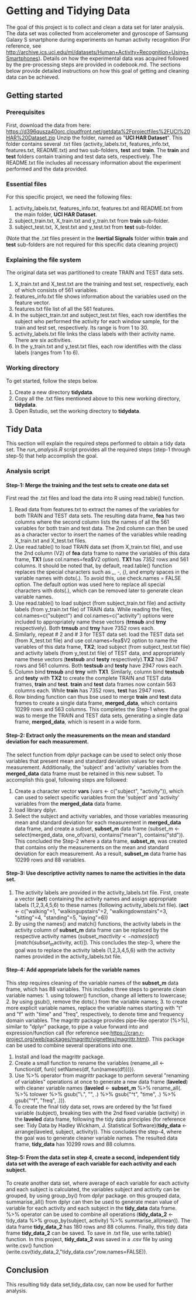 # Getting and Tidying Data

The goal of this project is to collect and clean a data set for later analysis. The data set was collected from accelerometer and gyroscope of Samsung Galaxy S smartphone during experiments on human activity recognition (For reference, see http://archive.ics.uci.edu/ml/datasets/Human+Activity+Recognition+Using+Smartphones). Details on how the experimental data was acquired followed by the pre-processing steps are provided in codebook.md. The sections below provide detailed instructions on how this goal of getting and cleaning data can be achieved. 
## Getting started
### Prerequisites
First, download the data from here: https://d396qusza40orc.cloudfront.net/getdata%2Fprojectfiles%2FUCI%20HAR%20Dataset.zip
Unzip the folder, named as "**UCI HAR Dataset**". This folder contains several .txt files (activity_labels.txt, features_info.txt, features.txt, README.txt) and two sub-folders, **test** and **train**. The **train** and **test** folders contain training and test data sets, respectively. The README.txt file includes all necessary information about the experiment performed and the data provided.
### Essential files
For this specific project, we need the following files:
1. activity_labels.txt, features_info.txt, features.txt and README.txt from the main folder, **UCI HAR Dataset**. 
2. subject_train.txt, X_train.txt and y_train.txt from **train** sub-folder.  
3. subject_test.txt, X_test.txt and y_test.txt from **test** sub-folder.

(Note that the .txt files present in the **Inertial Signals** folder within **train** and **test** sub-folders are not required for this specific data cleaning project)

### Explaining the file system
The original data set was partitioned to create TRAIN and TEST data sets. 
1. X_train.txt and X_test.txt are the training and test set, respectively, each of which consists of 561 variables. 
2. features_info.txt file shows information about the variables used on the feature vector.
3. features.txt file list of all the 561 features. 
4. In the subject_train.txt and subject_test.txt files, each row identifies the subject who performed the activity for each    window sample, for the train and test set, respectively. Its range is from 1 to 30.  
5. activity_labels.txt file links the class labels with their activity name. There are six acitivities.
6. In the y_train.txt and y_test.txt files, each row identifies with the class labels (ranges from 1 to 6). 

### Working directory
To get started, follow the steps below. 
1. Create a new directory **tidydata**.
2. Copy all the .txt files mentioned above to this new working directory, **tidydata**.
3. Open Rstudio, set the working directory to **tidydata**.

## Tidy Data
This section will explain the required steps performed to obtain a tidy data set. The *run_analysis.R* script provides all the required steps (step-1 through step-5) that help accomplish the goal.
### Analysis script 
#### Step-1: Merge the training and the test sets to create one data set
First read the .txt files and load the data into R using read.table() function.
1. Read data from features.txt to extract the names of the variables for both TRAIN and TEST data sets. The resulting data frame, **fea** has two columns where the second column lists the names of all the 561 variables for both train and test data. The 2nd column can then be used as a character vector to insert the names of the variables while reading X_train.txt and X_test.txt files.
2. Use read.table() to load TRAIN data set (from X_train.txt file), and use the 2nd column (V2) of **fea** data frame to name the variables of this data frame, **TX1** (use col.names=fea$V2 option). **TX1** has 7352 rows and 561 columns. It should be noted that, by default, read.table() function replaces the special characters such as *_*, *-*, *()*, and empty spaces in the variable names with dots(**.**). To avoid this, use check.names = FALSE option. The default option was used here to replace all special characters with dots(.), which can be removed later to generate clean variable names.
3. Use read.table() to load subject (from subject_train.txt file) and activity labels (from y_train.txt file) of TRAIN data. While reading the files, col.names=c("subject") and col.names=c("activity") options were included to appropriately name these vectors (**trnsub** and **trny** respectively). Both **trnsub** and **trny** have 7352 rows each.
4. Similarly, repeat # 2 and # 3 for TEST data set: load the TEST data set (from X_test.txt file) and use col.names=fea$V2 option to name the variables of this data frame, **TX2**; load subject (from subject_test.txt file) and activity labels (from y_test.txt file) of TEST data, and appropriately name these vectors (**testsub** and **testy** respectively).**TX2** has 2947 rows and 561 columns. Both **testsub** and **testy** have 2947 rows each.
5. Column bind **trnsub** and **trny**  with **TX1**. Similarly, column bind **testsub** and **testy** with **TX2** to create the complete TRAIN and TEST data frames, **train** and **test**. **train** and **test** data frames now contain 563 columns each. While **train** has 7352 rows, **test** has 2947 rows.
6. Row binding function can thus bse used to merge **train** and **test** data frames to create a single data frame, **merged_data**, which contains 10299 rows and 563 columns.
This completes the Step-1 where the goal was to merge the TRAIN and TEST data sets, generating a single data frame, **merged_data**,  which is resent in a wide form.
#### Step-2: Extract only the measurements on the mean and standard deviation for each measurement.
The select function from dplyr package can be used to select only those variables that present mean and standard deviation values for each measurement. Additionally, the 'subject' and 'activity' variables from the **merged_data** data frame must be retained in this new subset. To accomplish this goal, following steps are followed:
1. Create a character vector **vars** (vars <- c("subject", "activity")), which can used to select specific variables from the 'subject' and 'activity' variables from the **merged_data** data frame.
2. load library dplyr.
3. Select the subject and activity variables, and those variables measuring mean and standard deviation for each measurement in **merged_data** data frame, and create a subset, **subset_m** data frame (subset_m <- select(merged_data, one_of(vars), contains("mean"), contains("std")).
This concluded the Step-2 where a data frame, **subset_m**, was created that contains only the measurements on the mean and standard deviation for each measurement. As a result, **subset_m** data frame has 10299 rows and 88 variables.
#### Step-3: Use descriptive activity names to name the activities in the data set.
1. The activity labels are provided in the activity_labels.txt file. First, create a vector (**act**) containing the activity names and assign appropriate labels (1,2,3,4,5,6) to these names (following activity_labels.txt file).
(**act** <- c("walking"=1, "walkingupstairs"=2, "walkingdownstairs"=3, "sitting"=4, "standing"=5, "laying"=6))
2. By using the names() and match() functions, the activity labels in the activity column of **subset_m** data frame can be replaced by the respective activity names (subset_m$activity <- names(act)[match(subset_m$activity, act)]).
This concludes the step-3, where the goal was to replace the activity labels (1,2,3,4,5,6) with the activity names provided in the activity_labels.txt file.
#### Step-4: Add appropriate labels for the variable names
This step requires cleaning of the variable names of the **subset_m** data frame, which has 88 variables. This includes three steps to generate clean variable names: 1. using tolower() function, change all letters to lowercase; 2. by using gsub(), remove the dots(.) from the variable names; 3. to create more explicit variable names, replace the variable names starting with "t" and "f" with "time" and "freq", respectively, to denote time and frequency domain variables.
      The magrittr package provides pipe-like operator (%>%), similar to "dplyr" package, to pipe a value forward into and expression/function call (for reference see:https://cran.r-project.org/web/packages/magrittr/vignettes/magrittr.html). This package can be used to combine several operations into one. 
1. Install and load the magrittr package. 
2. Create a small function to rename the variables (rename_all <- function(df, fun){ setNames(df, fun(names(df)))}). 
3. Use %>% operator from magrittr package to perform several "renaming of variables" operations at once to generate a new data frame (**laveled**) with cleaner variable names (**laveled** <- **subset_m** %>% rename_all(. %>% tolower %>% gsub("\\.", "", .) %>% gsub("^t", "time", .) %>% gsub("^f", "freq", .))). 
4. To create the final tidy data set, rows are ordered by the 1st fixed variable (subject), breaking ties with the 2nd fixed variable (activity) in the **laveled** data frame, following the tidy data principles (for reference see: Tidy Data by Hadley Wickham, J. Statistical Software)(**tidy_data** <- arrange(laveled, subject, activity)).
  This concludes the step-4, where the goal was to generate cleaner variable names. The resulted data frame, **tidy_data** has 10299 rows and 88 columns.
#### Step-5: From the data set in step 4, create a second, independent tidy data set with the average of each variable for each activity and each subject.
To create another data set, where average of each variable for each activity and each subject is calculated, the variables subject and activity can be grouped, by using group_by() from dplyr package. on this grouped data, summarise_all() from dplyr can then be used to generate mean value of variable for each activity and each subject in the **tidy_data** data frame. %>% operator can be used to combine all operations (**tidy_data_2** <- tidy_data %>% group_by(subject, activity) %>% summarise_all(mean)). The data frame **tidy_data_2** has 180 rows and 88 columns.
Finally, this tidy data frame **tidy_data_2** can be saved. To save in .txt file, use write.table() function. In this project, **tidy_data_2** was saved in a .csv file by using write.csv() function (write.csv(tidy_data_2,"tidy_data.csv",row.names=FALSE)). 

## Conclusion
This resulting tidy data set,tidy_data.csv, can now be used for further analysis.
